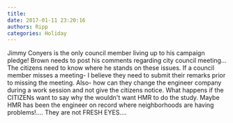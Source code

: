 ```yaml
---
title: 
date: 2017-01-11 23:20:16
authors: Ripp
categories: Holiday
---
```


 Jimmy Conyers is the only council member living up to his campaign pledge! 
Brown needs to post his comments regarding city council meeting...  The citizens need to know where he stands on these issues.
If a council member misses a meeting- I believe they need to submit their remarks prior to missing the meeting. 
Also- how can they change the engineer company during a work session and not give the citizens notice.
What happens if the CITIZENs want to say why the wouldn't want HMR to do the study. Maybe HMR has been the engineer on record where neighborhoods are having problems!.... 
They are not FRESH EYES....